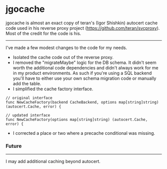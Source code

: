 # jgocache
jgocache is almost an exact copy of teran's (Igor Shishkin) autocert cache code used in his reverse proxy project (https://github.com/teran/svcproxy). Most of the credit for the code is his.
***
I've made a few modest changes to the code for my needs.

* Isolated the cache code out of the reverse proxy.
* I removed the "migrateMaybe" logic for the DB schema. It didn't seem worth the additional code dependencies and didn't always work for me in my product environments. As such if you're using a SQL backend you'll have to either use your own schema migration code or manually add the table.
* I simplified the cache factory interface.

```
// original interface
func NewCacheFactory(backend CacheBackend, options map[string]string) (autocert.Cache, error) {

// updated interface
func NewCacheFactory(options map[string]string) (autocert.Cache, error) {

```

* I corrected a place or two where a precache conditional was missing.
### Future
***
I may add additional caching beyond autocert.
